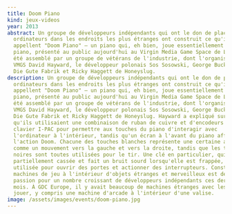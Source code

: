 ```yaml
---
title: Doom Piano
kind: jeux-videos
year: 2013
abstract: Un groupe de développeurs indépendants qui ont le don de placer des
  ordinateurs dans les endroits les plus étranges ont construit ce qu'ils
  appellent "Doom Piano" – un piano qui, eh bien, joue essentiellement Doom. Le
  piano, présenté au public aujourd'hui au Virgin Media Game Space de Londres, a
  été assemblé par un groupe de vétérans de l'industrie, dont l'organisateur
  VMGS David Hayward, le développeur polonais Sos Sosowski, George Buckenham de
  Die Gute Fabrik et Ricky Haggett de Honeyslug.
description: Un groupe de développeurs indépendants qui ont le don de placer des
  ordinateurs dans les endroits les plus étranges ont construit ce qu'ils
  appellent "Doom Piano" – un piano qui, eh bien, joue essentiellement Doom. Le
  piano, présenté au public aujourd'hui au Virgin Media Game Space de Londres, a
  été assemblé par un groupe de vétérans de l'industrie, dont l'organisateur
  VMGS David Hayward, le développeur polonais Sos Sosowski, George Buckenham de
  Die Gute Fabrik et Ricky Haggett de Honeyslug. Hayward a expliqué sur Twitter
  qu'ils utilisaient une combinaison de ruban de cuivre et d'encodeurs de
  clavier I-PAC pour permettre aux touches du piano d'interagir avec
  l'ordinateur à l'intérieur, tandis qu'un écran à l'avant du piano affiche
  l'action Doom. Chacune des touches blanches représente une certaine action,
  comme un mouvement vers la gauche et vers la droite, tandis que les touches
  noires sont toutes utilisées pour le tir. Une clé en particulier, qui est
  partiellement cassée et fait un bruit sourd lorsqu'elle est frappée, peut être
  utilisée pour ouvrir des portes et actionner des interrupteurs. Construire des
  machines de jeu à l'intérieur d'objets étranges et merveilleux est devenu une
  passion pour un nombre croissant de développeurs indépendants ces derniers
  mois. À GDC Europe, il y avait beaucoup de machines étranges avec lesquelles
  jouer, y compris une machine d'arcade à l'intérieur d'une valise.
image: /assets/images/events/doom-piano.jpg
---
```

